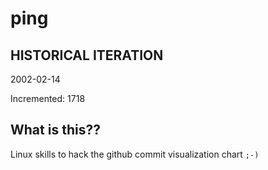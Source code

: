 # ping

## HISTORICAL ITERATION
2002-02-14

Incremented: 1718

## What is this?? 
Linux skills to hack the github commit visualization chart `;-)`
